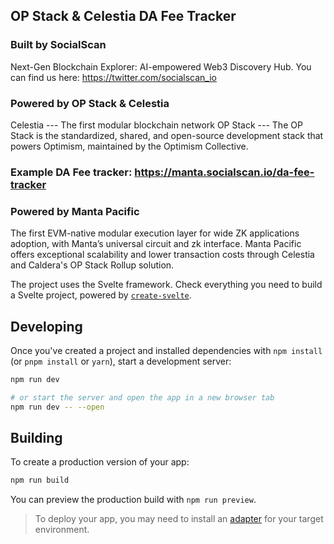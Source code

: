 ## OP Stack & Celestia DA Fee Tracker

### Built by SocialScan
Next-Gen Blockchain Explorer: AI-empowered Web3 Discovery Hub.
You can find us here: https://twitter.com/socialscan_io 

### Powered by OP Stack & Celestia
Celestia --- The first modular blockchain network
OP Stack --- The OP Stack is the standardized, shared, and open-source development stack that powers Optimism, maintained by the Optimism Collective.

### Example DA Fee tracker: https://manta.socialscan.io/da-fee-tracker
### Powered by Manta Pacific
The first EVM-native modular execution layer for wide ZK applications adoption, with Manta’s universal circuit and zk interface.
Manta Pacific offers exceptional scalability and lower transaction costs through Celestia and Caldera's OP Stack Rollup solution.


The project uses the Svelte framework. Check everything you need to build a Svelte project, powered by [`create-svelte`](https://github.com/sveltejs/kit/tree/main/packages/create-svelte).

## Developing

Once you've created a project and installed dependencies with `npm install` (or `pnpm install` or `yarn`), start a development server:

```bash
npm run dev

# or start the server and open the app in a new browser tab
npm run dev -- --open
```

## Building

To create a production version of your app:

```bash
npm run build
```

You can preview the production build with `npm run preview`.

> To deploy your app, you may need to install an [adapter](https://kit.svelte.dev/docs/adapters) for your target environment.
